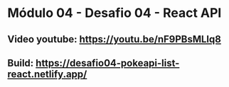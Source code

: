 # Módulo 04 - Desafio 04 - React API
## Video youtube: https://youtu.be/nF9PBsMLlq8
## Build: https://desafio04-pokeapi-list-react.netlify.app/
